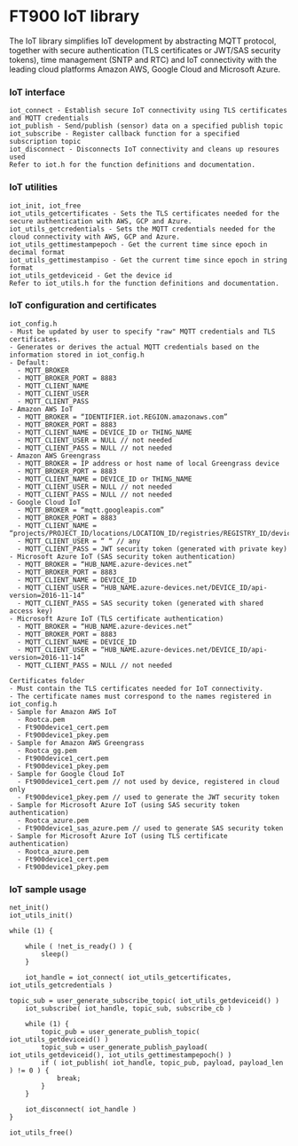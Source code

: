 # FT900 IoT library

The IoT library simplifies IoT development by abstracting MQTT protocol, together with secure authentication (TLS certificates or JWT/SAS security tokens), time management (SNTP and RTC) and IoT connectivity with the leading cloud platforms Amazon AWS, Google Cloud and Microsoft Azure.

### IoT interface

    iot_connect - Establish secure IoT connectivity using TLS certificates and MQTT credentials
    iot_publish - Send/publish (sensor) data on a specified publish topic
    iot_subscribe - Register callback function for a specified subscription topic
    iot_disconnect - Disconnects IoT connectivity and cleans up resoures used   
    Refer to iot.h for the function definitions and documentation.

### IoT utilities

    iot_init, iot_free
    iot_utils_getcertificates - Sets the TLS certificates needed for the secure authentication with AWS, GCP and Azure.
    iot_utils_getcredentials - Sets the MQTT credentials needed for the cloud connectivity with AWS, GCP and Azure.
    iot_utils_gettimestampepoch - Get the current time since epoch in decimal format
    iot_utils_gettimestampiso - Get the current time since epoch in string format
    iot_utils_getdeviceid - Get the device id
    Refer to iot_utils.h for the function definitions and documentation.

### IoT configuration and certificates

    iot_config.h 
    - Must be updated by user to specify "raw" MQTT credentials and TLS certificates. 
    - Generates or derives the actual MQTT credentials based on the information stored in iot_config.h
    - Default:
	  - MQTT_BROKER
	  - MQTT_BROKER_PORT = 8883
	  - MQTT_CLIENT_NAME
	  - MQTT_CLIENT_USER
	  - MQTT_CLIENT_PASS
    - Amazon AWS IoT
	  - MQTT_BROKER = “IDENTIFIER.iot.REGION.amazonaws.com”
	  - MQTT_BROKER_PORT = 8883
	  - MQTT_CLIENT_NAME = DEVICE_ID or THING_NAME
	  - MQTT_CLIENT_USER = NULL // not needed
	  - MQTT_CLIENT_PASS = NULL // not needed	
    - Amazon AWS Greengrass
	  - MQTT_BROKER = IP address or host name of local Greengrass device
	  - MQTT_BROKER_PORT = 8883
	  - MQTT_CLIENT_NAME = DEVICE_ID or THING_NAME
	  - MQTT_CLIENT_USER = NULL // not needed
	  - MQTT_CLIENT_PASS = NULL // not needed
    - Google Cloud IoT
	  - MQTT_BROKER = “mqtt.googleapis.com”
	  - MQTT_BROKER_PORT = 8883
	  - MQTT_CLIENT_NAME = “projects/PROJECT_ID/locations/LOCATION_ID/registries/REGISTRY_ID/devices/DEVICE_ID”
	  - MQTT_CLIENT_USER = “ “ // any
	  - MQTT_CLIENT_PASS = JWT security token (generated with private key)
    - Microsoft Azure IoT (SAS security token authentication)
	  - MQTT_BROKER = “HUB_NAME.azure-devices.net”
	  - MQTT_BROKER_PORT = 8883
	  - MQTT_CLIENT_NAME = DEVICE_ID
	  - MQTT_CLIENT_USER = “HUB_NAME.azure-devices.net/DEVICE_ID/api-version=2016-11-14”
	  - MQTT_CLIENT_PASS = SAS security token (generated with shared access key)
    - Microsoft Azure IoT (TLS certificate authentication)
	  - MQTT_BROKER = “HUB_NAME.azure-devices.net”
	  - MQTT_BROKER_PORT = 8883
	  - MQTT_CLIENT_NAME = DEVICE_ID
	  - MQTT_CLIENT_USER = “HUB_NAME.azure-devices.net/DEVICE_ID/api-version=2016-11-14”
	  - MQTT_CLIENT_PASS = NULL // not needed

    Certificates folder 
    - Must contain the TLS certificates needed for IoT connectivity. 
    - The certificate names must correspond to the names registered in iot_config.h
    - Sample for Amazon AWS IoT
	  - Rootca.pem
	  - Ft900device1_cert.pem
	  - Ft900device1_pkey.pem
    - Sample for Amazon AWS Greengrass
	  - Rootca_gg.pem
	  - Ft900device1_cert.pem
	  - Ft900device1_pkey.pem
    - Sample for Google Cloud IoT
	  - Ft900device1_cert.pem // not used by device, registered in cloud only
	  - Ft900device1_pkey.pem // used to generate the JWT security token
    - Sample for Microsoft Azure IoT (using SAS security token authentication)
	  - Rootca_azure.pem
	  - Ft900device1_sas_azure.pem // used to generate SAS security token
    - Sample for Microsoft Azure IoT (using TLS certificate authentication)
	  - Rootca_azure.pem
	  - Ft900device1_cert.pem
	  - Ft900device1_pkey.pem

### IoT sample usage

    net_init()
    iot_utils_init()
    
    while (1) {
    
        while ( !net_is_ready() ) {
            sleep()
        }
	
        iot_handle = iot_connect( iot_utils_getcertificates, iot_utils_getcredentials )
	
	topic_sub = user_generate_subscribe_topic( iot_utils_getdeviceid() )
        iot_subscribe( iot_handle, topic_sub, subscribe_cb )
	
        while (1) {
            topic_pub = user_generate_publish_topic( iot_utils_getdeviceid() )
            topic_sub = user_generate_publish_payload( iot_utils_getdeviceid(), iot_utils_gettimestampepoch() )
            if ( iot_publish( iot_handle, topic_pub, payload, payload_len ) != 0 ) {
                break;
            }
        }
	
        iot_disconnect( iot_handle )
    }
    
    iot_utils_free()
